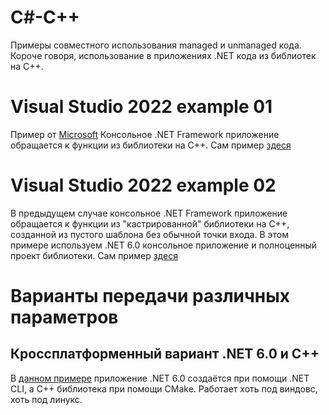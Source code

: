 # C#-C++

Примеры совместного использования managed и unmanaged кода.
Короче говоря, использование в приложениях .NET кода из библиотек на C++.

# Visual Studio 2022 example 01

Пример от [Microsoft](https://learn.microsoft.com/en-us/visualstudio/debugger/how-to-debug-managed-and-native-code?view=vs-2022)
Консольное .NET Framework приложение обращается к функции из библиотеки на C++.
Сам пример [здеся](visual-studio/mixed-mode01)

# Visual Studio 2022 example 02

В предыдущем случае консольное .NET Framework приложение обращается к функции из "кастрированной" библиотеки на C++, созданной из пустого шаблона без обычной точки входа. В этом примере используем .NET 6.0 консольное приложение и полноценный проект библиотеки.
Сам пример [здеся](visual-studio/mixed-mode02)

# Варианты передачи различных параметров

## Кроссплатформенный вариант .NET 6.0 и C++

В [данном примере](param-transfer-01) приложение .NET 6.0 создаётся при помощи .NET CLI, а C++ библиотека при помощи CMake. Работает хоть под виндовс, хоть под линукс.
